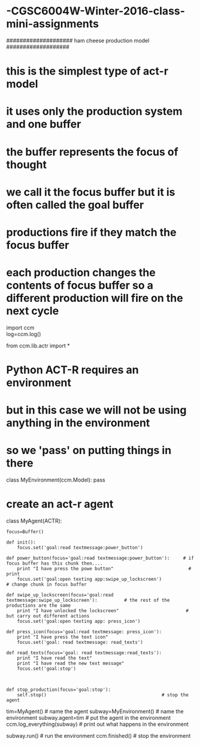 # -CGSC6004W-Winter-2016-class-mini-assignments
#################### ham cheese production model ###################

# this is the simplest type of act-r model
# it uses only the production system and one buffer
# the buffer represents the focus of thought
# we call it the focus buffer but it is often called the goal buffer
# productions fire if they match the focus buffer
# each production changes the contents of focus buffer so a different production will fire on the next cycle


import ccm      
log=ccm.log()   

from ccm.lib.actr import *  

#####
# Python ACT-R requires an environment
# but in this case we will not be using anything in the environment
# so we 'pass' on putting things in there

class MyEnvironment(ccm.Model):
    pass

#####
# create an act-r agent

class MyAgent(ACTR):
    
    focus=Buffer()

    def init():
        focus.set('goal:read textmessage:power_button')

    def power_button(focus='goal:read textmessage:power_button'):     # if focus buffer has this chunk then....
        print "I have press the powe button"                            # print
        focus.set('goal:open texting app:swipe_up_lockscreen')                   # change chunk in focus buffer

    def swipe_up_lockscreen(focus='goal:read textmessage:swipe_up_lockscreen'):          # the rest of the productions are the same
        print "I have unlocked the lockscreen"                         # but carry out different actions
        focus.set('goal:open texting app: press_icon')

    def press_icon(focus='goal:read textmessage: press_icon'):
        print "I have press the text icon"
        focus.set('goal: read textmessage: read_texts')

    def read_texts(focus='goal: read textmessage:read_texts'):
        print "I have read the text"
        print "I have read the new text message"
        focus.set('goal:stop')   

    

    def stop_production(focus='goal:stop'):
        self.stop()                                           # stop the agent

tim=MyAgent()                              # name the agent
subway=MyEnvironment()                     # name the environment
subway.agent=tim                           # put the agent in the environment
ccm.log_everything(subway)                 # print out what happens in the environment

subway.run()                               # run the environment
ccm.finished()                             # stop the environment

